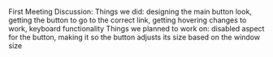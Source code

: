 First Meeting Discussion:
  Things we did: designing the main button look, getting the button to go to the correct link, getting hovering changes to work, keyboard functionality
  Things we planned to work on: disabled aspect for the button, making it so the button adjusts its size based on the window size
